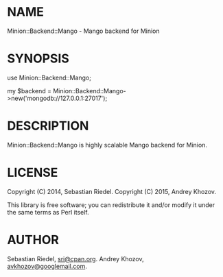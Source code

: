 # NAME

Minion::Backend::Mango - Mango backend for Minion

# SYNOPSIS

  use Minion::Backend::Mango;

  my $backend = Minion::Backend::Mango->new('mongodb://127.0.0.1:27017');

# DESCRIPTION

Minion::Backend::Mango is highly scalable Mango backend for Minion.

# LICENSE

Copyright (C) 2014, Sebastian Riedel.
Copyright (C) 2015, Andrey Khozov.

This library is free software; you can redistribute it and/or modify it under the same terms as Perl itself.

# AUTHOR

Sebastian Riedel, <sri@cpan.org>.
Andrey Khozov, <avkhozov@googlemail.com>.

